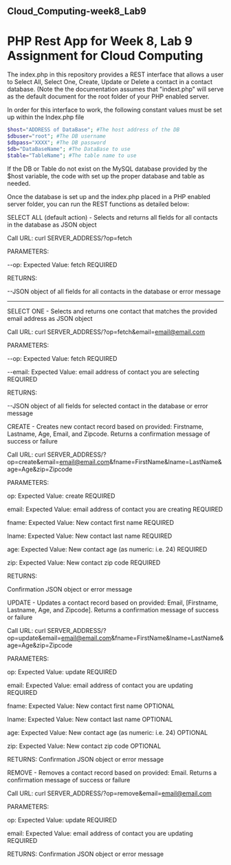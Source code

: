 ## Cloud_Computing-week8_Lab9
# PHP Rest App for Week 8, Lab 9 Assignment for Cloud Computing


The index.php in this repository provides a REST interface that allows a user to Select All, Select One, Create, Update or Delete a contact in a contact database. (Note the the documentation assumes that "indext.php" will serve as the default document for the root folder of your PHP enabled server.

In order for this interface to work, the following constant values must be set up within the Index.php file

```php
$host="ADDRESS of DataBase"; #The host address of the DB 
$dbuser="root"; #The DB username
$dbpass="XXXX"; #The DB password
$db="DataBaseName"; #The DataBase to use
$table="TableName"; #The table name to use
```

If the DB or Table do not exist on the MySQL database provided by the $host variable, the code with set up the proper database and table as needed.

Once the database is set up and the index.php placed in a PHP enabled server folder, you can run the REST functions as detailed below:

SELECT ALL (default action) - Selects and returns all fields for all contacts in the database as JSON object

Call URL: curl SERVER_ADDRESS/?op=fetch

PARAMETERS:

--op: Expected Value: fetch  REQUIRED

RETURNS:

--JSON object of all fields for all contacts in the database or error message

*****
SELECT ONE - Selects and returns one contact that matches the provided email address as JSON object

Call URL: curl SERVER_ADDRESS/?op=fetch&email=email@email.com

PARAMETERS:

--op: Expected Value: fetch REQUIRED

--email: Expected Value: email address of contact you are selecting REQUIRED

RETURNS:

--JSON object of all fields for selected contact in the database or error message

CREATE - Creates new contact record based on provided: Firstname, Lastname, Age, Email, and Zipcode. Returns a confirmation message of success or failure

Call URL: curl SERVER_ADDRESS/?op=create&email=email@email.com&fname=FirstName&lname=LastName&age=Age&zip=Zipcode

PARAMETERS:

op: Expected Value: create REQUIRED

email: Expected Value: email address of contact you are creating REQUIRED

fname: Expected Value: New contact first name REQUIRED

lname: Expected Value: New contact last name REQUIRED

age: Expected Value: New contact age (as numeric: i.e. 24) REQUIRED

zip: Expected Value: New contact zip code REQUIRED

RETURNS:

Confirmation JSON object or error message

UPDATE - Updates a contact record based on provided: Email, [Firstname, Lastname, Age, and Zipcode]. Returns a confirmation message of success or failure

Call URL: curl SERVER_ADDRESS/?op=update&email=email@email.com&fname=FirstName&lname=LastName&age=Age&zip=Zipcode

PARAMETERS:

op: Expected Value: update REQUIRED

email: Expected Value: email address of contact you are updating REQUIRED

fname: Expected Value: New contact first name OPTIONAL

lname: Expected Value: New contact last name OPTIONAL

age: Expected Value: New contact age (as numeric: i.e. 24) OPTIONAL

zip: Expected Value: New contact zip code OPTIONAL

RETURNS:
Confirmation JSON object or error message


REMOVE - Removes a contact record based on provided: Email. Returns a confirmation message of success or failure

Call URL: curl SERVER_ADDRESS/?op=remove&email=email@email.com

PARAMETERS:

op: Expected Value: update REQUIRED

email: Expected Value: email address of contact you are updating REQUIRED

RETURNS:
Confirmation JSON object or error message

